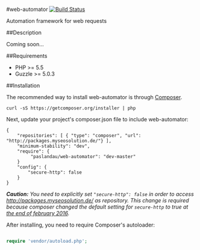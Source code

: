 #web-automator
[![Build Status](https://travis-ci.org/paslandau/web-automator.svg?branch=master)](https://travis-ci.org/paslandau/web-automator)

Automation framework for web requests

##Description

Coming soon...

##Requirements

- PHP >= 5.5
- Guzzle >= 5.0.3

##Installation

The recommended way to install web-automator is through [Composer](http://getcomposer.org/).

    curl -sS https://getcomposer.org/installer | php

Next, update your project's composer.json file to include web-automator:

    {
        "repositories": [ { "type": "composer", "url": "http://packages.myseosolution.de/"} ],
        "minimum-stability": "dev",
        "require": {
             "paslandau/web-automator": "dev-master"
        }
        "config": {
            "secure-http": false
        }
    }

_**Caution:** You need to explicitly set `"secure-http": false` in order to access http://packages.myseosolution.de/ as repository. 
This change is required because composer changed the default setting for `secure-http` to true at [the end of february 2016](https://github.com/composer/composer/commit/cb59cf0c85e5b4a4a4d5c6e00f827ac830b54c70#diff-c26d84d5bc3eed1fec6a015a8fc0e0a7L55)._


After installing, you need to require Composer's autoloader:
```php

require 'vendor/autoload.php';
```